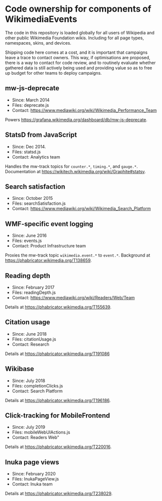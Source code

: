 # Code ownership for components of WikimediaEvents

The code in this repository is loaded globally for all users of Wikipedia and other public
Wikimedia Foundation wikis. Including for all page types, namespaces, skins, and devices.

Shipping code here comes at a cost, and it is important that campaigns leave a trace
to contact owners. This way, if optimisations are proposed, there is a way to contact
for code review, and to routinely evaluate whether gathered data is still actively being
used and providing value so as to free up budget for other teams to deploy campaigns.

## mw-js-deprecate

* Since: March 2014
* Files: deprecate.js
* Contact: https://www.mediawiki.org/wiki/Wikimedia_Performance_Team

Powers <https://grafana.wikimedia.org/dashboard/db/mw-js-deprecate>.

## StatsD from JavaScript

* Since: Dec 2014.
* Files: statsd.js
* Contact: Analytics team

Handles the mw-track topics for `counter.*`, `timing.*`, and `gauge.*`.
Documentation at <https://wikitech.wikimedia.org/wiki/Graphite#statsv>.

## Search satisfaction

* Since: October 2015
* Files: searchSatisfaction.js
* Contact: https://www.mediawiki.org/wiki/Wikimedia_Search_Platform

## WMF-specific event logging

* Since: June 2016
* Files: events.js
* Contact: Product Infrastructure team

Proxies the mw-track topic `wikimedia.event.*` to `event.*`.
Background at <https://phabricator.wikimedia.org/T138659>.

## Reading depth

* Since: February 2017
* Files: readingDepth.js
* Contact: https://www.mediawiki.org/wiki/Readers/Web/Team

Details at <https://phabricator.wikimedia.org/T155639>.

## Citation usage

* Since: June 2018
* Files: citationUsage.js
* Contact: Research

Details at <https://phabricator.wikimedia.org/T191086>

## Wikibase

* Since: July 2018
* Files: completionClicks.js
* Contact: Search Platform

Details at <https://phabricator.wikimedia.org/T196186>.

## Click-tracking for MobileFrontend

* Since: July 2019
* Files: mobileWebUIActions.js
* Contact: Readers Web"

Details at <https://phabricator.wikimedia.org/T220016>.

## Inuka page views

* Since: February 2020
* Files: InukaPageView.js
* Contact: Inuka team

Details at <https://phabricator.wikimedia.org/T238029>.

